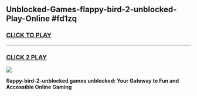 
## Unblocked-Games-flappy-bird-2-unblocked-Play-Online #fd1zq
<h3>
<a href="https://news.freeplayer.one?title=flappy-bird-2-unblocked&ref=3">CLICK TO PLAY</a></h3>
<hr>

<h3>
<a href="https://news.freeplayer.one?title=flappy-bird-2-unblocked&ref=3">CLICK 2 PLAY</a>
  
</h3>

<a href="https://news.freeplayer.one?title=flappy-bird-2-unblocked&ref=3"><img src="https://clearcache.store/games.png"></a>


**flappy-bird-2-unblocked games unblocked: Your Gateway to Fun and Accessible Online Gaming**
